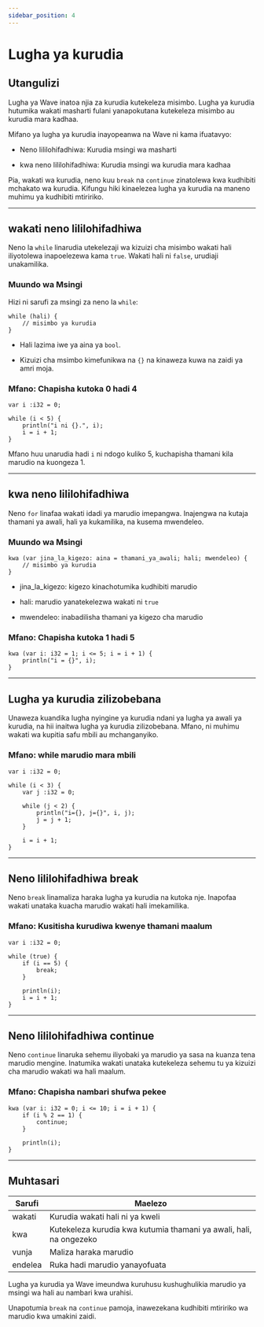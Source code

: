```yaml
---
sidebar_position: 4
---
```


# Lugha ya kurudia

## Utangulizi

Lugha ya Wave inatoa njia za kurudia kutekeleza misimbo.
Lugha ya kurudia hutumika wakati masharti fulani yanapokutana kutekeleza misimbo au kurudia mara kadhaa.

Mifano ya lugha ya kurudia inayopeanwa na Wave ni kama ifuatavyo:

- Neno lililohifadhiwa: Kurudia msingi wa masharti

- kwa neno lililohifadhiwa: Kurudia msingi wa kurudia mara kadhaa

Pia, wakati wa kurudia, neno kuu `break` na `continue` zinatolewa kwa kudhibiti mchakato wa kurudia.
Kifungu hiki kinaelezea lugha ya kurudia na maneno muhimu ya kudhibiti mtiririko.

---

## wakati neno lililohifadhiwa

Neno la `while` linarudia utekelezaji wa kizuizi cha misimbo wakati hali iliyotolewa inapoelezewa kama `true`.
Wakati hali ni `false`, urudiaji unakamilika.

### Muundo wa Msingi

Hizi ni sarufi za msingi za neno la `while`:

```wave
while (hali) {
    // misimbo ya kurudia
}
```

- Hali lazima iwe ya aina ya `bool`.

- Kizuizi cha msimbo kimefunikwa na `{}` na kinaweza kuwa na zaidi ya amri moja.

### Mfano: Chapisha kutoka 0 hadi 4

```wave
var i :i32 = 0;

while (i < 5) {
    println("i ni {}.", i);
    i = i + 1;
}
```

Mfano huu unarudia hadi `i` ni ndogo kuliko 5, kuchapisha thamani kila marudio na kuongeza 1.

---

## kwa neno lililohifadhiwa

Neno `for` linafaa wakati idadi ya marudio imepangwa.
Inajengwa na kutaja thamani ya awali, hali ya kukamilika, na kusema mwendeleo.

### Muundo wa Msingi

```wave
kwa (var jina_la_kigezo: aina = thamani_ya_awali; hali; mwendeleo) {
    // misimbo ya kurudia
}
```

- jina_la_kigezo: kigezo kinachotumika kudhibiti marudio

- hali: marudio yanatekelezwa wakati ni `true`

- mwendeleo: inabadilisha thamani ya kigezo cha marudio

### Mfano: Chapisha kutoka 1 hadi 5

```wave
kwa (var i: i32 = 1; i <= 5; i = i + 1) {
    println("i = {}", i);
}
```

---

## Lugha ya kurudia zilizobebana

Unaweza kuandika lugha nyingine ya kurudia ndani ya lugha ya awali ya kurudia, na hii inaitwa lugha ya kurudia zilizobebana.
Mfano, ni muhimu wakati wa kupitia safu mbili au mchanganyiko.

### Mfano: while marudio mara mbili

```wave
var i :i32 = 0;

while (i < 3) {
    var j :i32 = 0;

    while (j < 2) {
        println("i={}, j={}", i, j);
        j = j + 1;
    }

    i = i + 1;
}
```

---

## Neno lililohifadhiwa break

Neno `break` linamaliza haraka lugha ya kurudia na kutoka nje.
Inapofaa wakati unataka kuacha marudio wakati hali imekamilika.

### Mfano: Kusitisha kurudiwa kwenye thamani maalum

```wave
var i :i32 = 0;

while (true) {
    if (i == 5) {
        break;
    }

    println(i);
    i = i + 1;
}
```

---

## Neno lililohifadhiwa continue

Neno `continue` linaruka sehemu iliyobaki ya marudio ya sasa na kuanza tena marudio mengine.
Inatumika wakati unataka kutekeleza sehemu tu ya kizuizi cha marudio wakati wa hali maalum.

### Mfano: Chapisha nambari shufwa pekee

```wave
kwa (var i: i32 = 0; i <= 10; i = i + 1) {
    if (i % 2 == 1) {
        continue;
    }

    println(i);
}
```

---

## Muhtasari

| Sarufi  | Maelezo                                                            |
| ------- | ------------------------------------------------------------------ |
| wakati  | Kurudia wakati hali ni ya kweli                                    |
| kwa     | Kutekeleza kurudia kwa kutumia thamani ya awali, hali, na ongezeko |
| vunja   | Maliza haraka marudio                                              |
| endelea | Ruka hadi marudio yanayofuata                                      |

Lugha ya kurudia ya Wave imeundwa kuruhusu kushughulikia marudio ya msingi wa hali au nambari kwa urahisi.

Unapotumia `break` na `continue` pamoja, inawezekana kudhibiti mtiririko wa marudio kwa umakini zaidi.